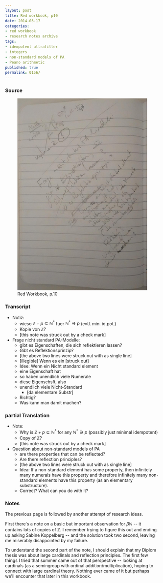 ```yaml
---
layout: post
title: Red workbook, p10
date: 2014-03-17
categories:
- red workbook
- research notes archive
tags:
- idempotent ultrafilter
- integers
- non-standard models of PA
- Peano arithmetic
published: true
permalink: 0156/
---
```


### Source

<figure>
  <a href="/assets/2014/red_workbook-p10.jpg">
    <img alt="red workbook, p10" src="/assets/2014/red_workbook-p10.jpg"/>
  </a>
  <figcaption>
    Red Workbook, p.10
  </figcaption>
</figure>

### Transcript

*   Notiz:
    *   wieso $\mathbb{Z} + p \subseteq \mathbb{N^* }$ fuer $\mathbb{N^* } \ni p$ (evtl. min. id.pot.)
    *   Kopie von $\mathbb{Z}$?
    *   [this note was struck out by a check mark]
*   Frage nicht standard PA-Modelle:
    *   gibt es Eigenschaften, die sich reflektieren lassen?
    *   Gibt es Reflektionsprinzip?
    *   [the above two lines were struck out with as single line]
    *   [illegible] Wenn es ein [struck out]
    *   Idee: Wenn ein Nicht standard element
    *   eine Eigenschaft hat
    *   so haben unendlich viele Numerale
    *   diese Eigenschsft, also
    *   unendlich viele Nicht-Standard
        *   [da elementare Substr]
    *   Richtig?
    *   Was kann man damit machen?

### partial Translation

*   Note:
    *   Why is $\mathbb{Z} + p \subseteq \mathbb{N^* }$ for any $\mathbb{N^* } \ni p$ (possibly just minimal idempotent)
    *   Copy of $\mathbb{Z}$?
    *   [this note was struck out by a check mark]
*   Question about non-standard models of PA
    *   are there properties that can be reflected?
    *   Are there reflection principles?
    *   [the above two lines were struck out with as single line]
    *   Idea: If a non-standard element has some property, then infinitely many numerals have this property and therefore infinitely many non-standard elements have this property (as an elementary substructure).
    *   Correct? What can you do with it?

### Notes

The previous page is followed by another attempt of research ideas.

First there's a note on a basic but important observation for $\beta \mathbb{N}$ -- it contains lots of copies of $\mathbb{Z}$. I remember trying to figure this out and ending up asking Sabine Koppelberg -- and the solution took two second, leaving me miserably disappointed by my failure.

To understand the second part of the note, I should explain that my Diplom thesis was about large cardinals and reflection principles. The first few things I tried that summer came out of that perspective -- looking at cardinals (as a semingroup with ordinal addition/multiplication), hoping to connect with large cardinal theory. Nothing ever came of it but perhaps we'll encounter that later in this workbook.
